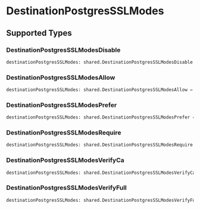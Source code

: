 # DestinationPostgresSSLModes


## Supported Types

### DestinationPostgresSSLModesDisable

```python
destinationPostgresSSLModes: shared.DestinationPostgresSSLModesDisable = /* values here */
```

### DestinationPostgresSSLModesAllow

```python
destinationPostgresSSLModes: shared.DestinationPostgresSSLModesAllow = /* values here */
```

### DestinationPostgresSSLModesPrefer

```python
destinationPostgresSSLModes: shared.DestinationPostgresSSLModesPrefer = /* values here */
```

### DestinationPostgresSSLModesRequire

```python
destinationPostgresSSLModes: shared.DestinationPostgresSSLModesRequire = /* values here */
```

### DestinationPostgresSSLModesVerifyCa

```python
destinationPostgresSSLModes: shared.DestinationPostgresSSLModesVerifyCa = /* values here */
```

### DestinationPostgresSSLModesVerifyFull

```python
destinationPostgresSSLModes: shared.DestinationPostgresSSLModesVerifyFull = /* values here */
```


